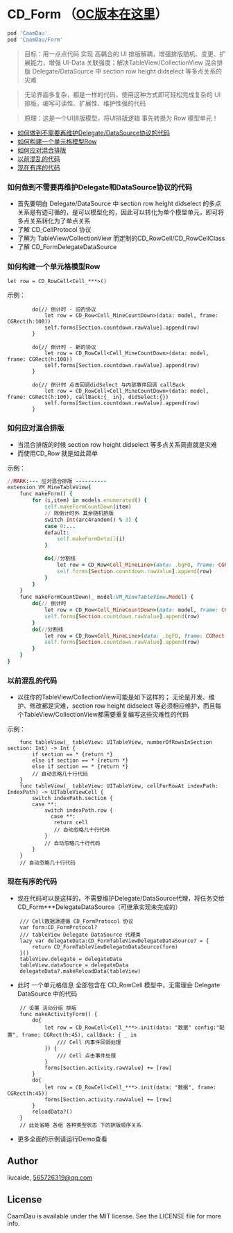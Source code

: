 # CD_Form  （[OC版本在这里](https://github.com/liucaide/CaamDauObjC)）

```ruby
pod 'CaamDau'
pod 'CaamDau/Form'
```
> 目标：用一点点代码 实现 高耦合的 UI 排版解耦，增强排版随机、变更、扩展能力，增强 UI-Data 关联强度；解决TableView/CollectionView 混合排版 Delegate/DataSource 中 section row height didselect 等多点关系的灾难

> 无论界面多复杂，都是一样的代码，使用这种方式即可轻松完成复杂的 UI 排版，编写可读性、扩展性、维护性强的代码

> 原理：这是一个UI排版模型，将UI排版逻辑 事先转换为 Row 模型单元！
- [如何做到不需要再维护Delegate/DataSource协议的代码](#如何做到不需要再维护Delegate和DataSource协议的代码)
- [如何构建一个单元格模型Row](#如何构建一个单元格模型Row)
- [如何应对混合排版](#如何应对混合排版)
- [以前混乱的代码](#以前混乱的代码)
- [现在有序的代码](#现在有序的代码)

### 如何做到不需要再维护Delegate和DataSource协议的代码
- 首先要明白 Delegate/DataSource 中 section row height didselect 的多点关系是有迹可循的，是可以模型化的，因此可以转化为单个模型单元，即可将多点关系转化为了单点关系
- 了解 CD_CellProtocol 协议
- 了解为 TableView/CollectionView 而定制的CD_RowCell/CD_RowCellClass
- 了解 CD_FormDelegateDataSource


### 如何构建一个单元格模型Row
```
let row = CD_RowCell<Cell_***>()
```
示例：
```
        do{// 倒计时 - 旧的协议
            let row = CD_Row<Cell_MineCountDown>(data: model, frame: CGRect(h:100))
            self.forms[Section.countdown.rawValue].append(row)
        }
        
        do{// 倒计时 - 新的协议
            let row = CD_RowCell<Cell_MineCountDown>(data: model, frame: CGRect(h:100))
            self.forms[Section.countdown.rawValue].append(row)
        }
        
        do{// 倒计时 点击回调didSelect 与内部事件回调 callBack
            let row = CD_RowCell<Cell_MineCountDown>(data: model, frame: CGRect(h:100), callBack:{_ in}, didSelect:{})
            self.forms[Section.countdown.rawValue].append(row)
        }
```

### 如何应对混合排版
- 当混合排版的时候 section row height didselect 等多点关系简直就是灾难
- 而使用CD_Row 就是如此简单

示例：
```ruby
//MARK:--- 应对混合排版 ----------
extension VM_MineTableView{
    func makeForm() {
        for (i,item) in models.enumerated() {
            self.makeFormCountDown(item)
            // 除倒计时外 其余随机排版
            switch Int(arc4random() % 3) {
            case 0:...
            default:
                self.makeFormDetail(i)
            }
            
            do{//分割线
                let row = CD_Row<Cell_MineLine>(data: .bgF0, frame: CGRect(h:10))
                self.forms[Section.countdown.rawValue].append(row)
            }
        }
    }
    func makeFormCountDown(_ model:VM_MineTableView.Model) {
        do{// 倒计时
            let row = CD_Row<Cell_MineCountDown>(data: model, frame: CGRect(h:100))
            self.forms[Section.countdown.rawValue].append(row)
        }
        do{//分割线
            let row = CD_Row<Cell_MineLine>(data: .bgF0, frame: CGRect(h:0.5))
            self.forms[Section.countdown.rawValue].append(row)
        }
    }
}
```

### 以前混乱的代码
- 以往你的TableView/CollectionView可能是如下这样的； 无论是开发、维护、修改都是灾难，section row height didselect 等必须相应维护，而且每个TableView/CollectionView都需要重复编写这些灾难性的代码

示例：
```
    func tableView(_ tableView: UITableView, numberOfRowsInSection section: Int) -> Int {
        if section == * {return *} 
        else if section == * {return *} 
        else if section == * {return *} 
        // 自动忽略几十行代码
    }
    func tableView(_ tableView: UITableView, cellForRowAt indexPath: IndexPath) -> UITableViewCell {
        switch indexPath.section {
        case **:
            switch indexPath.row {
              case **:
               return cell
               // 自动忽略几十行代码
            }
            // 自动忽略几十行代码
        }
    }
    // 自动忽略几十行代码
```
### 现在有序的代码
- 现在代码可以是这样的，不需要维护Delegate/DataSource代理，将任务交给CD_Form***DelegateDataSource（可继承实现未完成的）
```
    /// Cell数据源遵循 CD_FormProtocol 协议
    var form:CD_FormProtocol?
    /// tableView Delegate DataSource 代理类
    lazy var delegateData:CD_FormTableViewDelegateDataSource? = {
        return CD_FormTableViewDelegateDataSource(form)
    }()
    tableView.delegate = delegateData
    tableView.dataSource = delegateData
    delegateData?.makeReloadData(tableView)
```
- 此时 一个单元格信息 全部包含在 CD_RowCell 模型中，无需理会 Delegate DataSource 中的代码
```
    // 设置 活动分组 排版
    func makeActivityForm() {
        do{
            let row = CD_RowCell<Cell_***>.init(data: "数据" config:"配置", frame: CGRect(h:45), callBack: { _ in
                /// Cell 内事件回调处理
            }) {
                /// Cell 点击事件处理
            }
            forms[Section.activity.rawValue] += [row]
        }
        do{
            let row = CD_RowCell<Cell_***>.init(data: "数据", frame: CGRect(h:45))
            forms[Section.activity.rawValue] += [row]
        }
        reloadData?()
    }
    // 此处省略 各组 各种类型状态 下的排版顺序关系
```

- 更多全面的示例请运行Demo查看

## Author

liucaide, 565726319@qq.com

## License

CaamDau is available under the MIT license. See the LICENSE file for more info.
